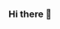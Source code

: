 ### Hi there 👋

<!--
**Halifaxi/Halifaxi** is a ✨ _special_ ✨ repository because its `README.md` (this file) appears on your GitHub profile.

Hello, I'm a graduate student at The University of Chicago studying Computational Social Science. 

-->
